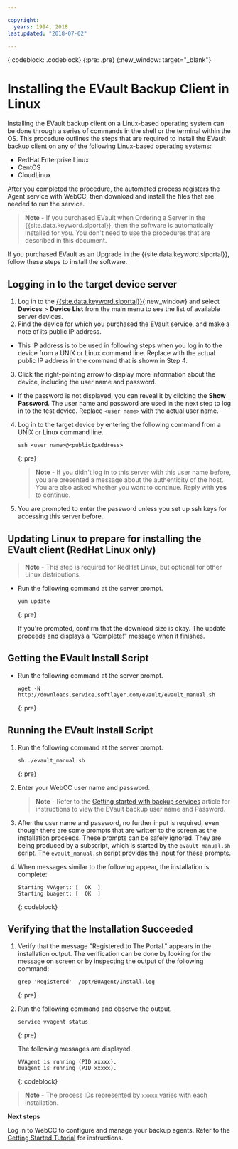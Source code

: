 ```yaml
---

copyright:
  years: 1994, 2018
lastupdated: "2018-07-02"

---
```

{:codeblock: .codeblock}
{:pre: .pre}
{:new_window: target="_blank"}

# Installing the EVault Backup Client in Linux 

Installing the EVault backup client on a Linux-based operating system can be done through a series of commands in the shell or the terminal within the OS. This procedure outlines the steps that are required to install the EVault backup client on any of the following Linux-based operating systems:

- RedHat Enterprise Linux
- CentOS
- CloudLinux

After you completed the procedure, the automated process registers the Agent service with WebCC, then download and install the files that are needed to run the service.

>**Note** - If you purchased EVault when Ordering a Server in the {{site.data.keyword.slportal}}, then the software is automatically installed for you. You don't need to use the procedures that are described in this document.

If you purchased EVault as an Upgrade in the {{site.data.keyword.slportal}}, follow these steps to install the software.

## Logging in to the target device server

1. Log in to the [{{site.data.keyword.slportal}}](https://control.softlayer.com/){:new_window} and select **Devices** > **Device List** from the main menu to see the list of available server devices.
2. Find the device for which you purchased the EVault service, and make a note of its public IP address. 
  - This IP address is to be used in following steps when you log in to the device from a UNIX or Linux command line. Replace <publicIpAddress> with the actual public IP address in the command that is shown in Step 4. 
3. Click the right-pointing arrow to display more information about the device, including the user name and password. 
  - If the password is not displayed, you can reveal it by clicking the **Show Password**. The user name and password are used in the next step to log in to the test device.  Replace `<user name>` with the actual user name.
4. Log in to the target device by entering the following command from a UNIX or Linux command line.
   ```
   ssh <user name>@<publicIpAddress>
   ```
   {: pre}
   
   >**Note** - If you didn't log in to this server with this user name before, you are presented a message about the authenticity of the host. You are also asked whether you want to continue. Reply with **yes** to continue.
5. You are prompted to enter the password unless you set up ssh keys for accessing this server before.

## Updating Linux to prepare for installing the EVault client (RedHat Linux only)
>**Note** - This step is required for RedHat Linux, but optional for other Linux distributions.

- Run the following command at the server prompt.
  ```
  yum update
  ```
  {: pre}
   
  If you're prompted, confirm that the download size is okay. The update proceeds and displays a "Complete!" message when it finishes.

## Getting the EVault Install Script

- Run the following command at the server prompt.
  ```
  wget -N http://downloads.service.softlayer.com/evault/evault_manual.sh
  ```
  {: pre}
   
## Running the EVault Install Script

1. Run the following command at the server prompt.
   ```
   sh ./evault_manual.sh
   ```
   {: pre}

2. Enter your WebCC user name and password.     
   >**Note** - Refer to the [Getting started with backup services](/docs/infrastructure/Backup/index.html) article for instructions to view the EVault backup user name and Password.
3. After the user name and password, no further input is required, even though there are some prompts that are written to the screen as the installation proceeds. These prompts can be safely ignored. They are being produced by a subscript, which is started by the `evault_manual.sh` script. The `evault_manual.sh` script provides the input for these prompts.
4. When messages similar to the following appear, the installation is complete:
   ```
   Starting VVAgent: [  OK  ]
   Starting buagent: [  OK  ]
   ```
   {: codeblock}
   
## Verifying that the Installation Succeeded

1. Verify that the message "Registered to The Portal." appears in the installation output. The verification can be done by looking for the message on screen or by inspecting the output of the following command:
   ```
   grep 'Registered'  /opt/BUAgent/Install.log
   ```
   {: pre}

2. Run the following command and observe the output.
   ```
   service vvagent status
   ```
   {: pre}
   
   The following messages are displayed.
   ```
   VVAgent is running (PID xxxxx).
   buagent is running (PID xxxxx).
   ```
   {: codeblock}
   
  >**Note** - The process IDs represented by `xxxxx` varies with each installation. 
  
**Next steps**

Log in to WebCC to configure and manage your backup agents. Refer to the [Getting Started Tutorial](index.html#configuring-evault-agent-in-webcc) for instructions.
